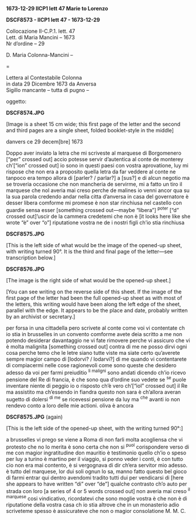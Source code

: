 **1673-12-29 IICP1 lett 47 Marie to Lorenzo**

**DSCF8573 - IICP1 lett 47 - 1673-12-29**

Collocazione II-C.P.1. lett. 47\
Lett. di Maria Mancini – 1673\
Nr d’ordine – 29

D. Maria Colonna-Mancini –

=

Lettera al Contestabile Colonna\
in data	29 Dicembre 1673 da Anversa\
Sigillo mancante – tutta di pugno –

oggetto:

**DSCF8574.JPG**

[Image is a sheet 15 cm wide; this first page of the letter and the second and third pages are a single sheet, folded booklet-style in the middle]

danvers ce 29 decem[bre] 1673

Doppo aver inviato la letra che mi scriveste al marquese di Borgomenero [“per” crossed out] accio potesse servir d’autentica al conte de monterey ch’[“ion” crossed out] io sono in questi paesi con vostra aprovatione, luy mi rispose che non era a proposito quella letra da far veddere al conte ne tanpoco era tempo allora di [parler? / parlar?] a [sus?] e di alcun negotio ma se troveria occasione che non mancheria de servirme, mi a fatto un tiro il marquese che nol averia mai creso perche de malines io venni ancor qua su la sua parola credendo andar nella citta d’anversa in casa del governatore è desser libera comforme mi promese è non star rinchiusa nel castello con guardie sensa esser [something crossed out—maybe “libera”] <sup>poter</sup> [“d” crossed out]’uscir de la cammera credetemi che non è [it looks here like she wrote “è” over “o”] riputatione vostra ne de i nostri figli ch’io stia rinchiusa

**DSCF8575.JPG**

[This is the left side of what would be the image of the opened-up sheet, with writing turned 90°. It is the third and final page of the letter—see transcription below.]

**DSCF8576.JPG**

[The image is the right side of what would be the opened-up sheet.]

[You can see writing on the reverse side of this sheet. If the image of the first page of the letter had been the full opened-up sheet as with most of the letters, this writing would have been along the left edge of the sheet, parallel with the edge. It appears to be the place and date, probably written by an archivist or secretary.]

per forsa in una cittadella pero scrivete al conte come voi vi contentate ch io stia in brusselles in un convento comforme avete deia scritto a me non potendo desiderar davantaggio ne vi fate rimovere perche vi assicuro che vi è molta malignita [something crossed out] contra di me ne posso dirvi ogni cosa perche temo che le letre siano tutte viste ma siate certo qu’averete sempre magior campo di [lodorvi? / lodarvi?] di me quando vi contentarete di compiacermi nelle cose ragionevoli come sono queste che desidero adesso da voi per farmi preiuditio <sup>li maligni</sup> sono andati dicendo ch’io ricevo pensione del Re di francia, è che sono qua d’ordine suo vedete se <sup>se</sup> puole inventare niente di peggio io o risposto ch’è vero ch’[“iol” crossed out] il Re ma assistito ma ch’essendo in fiandra questo non sara è ch’allora averan sugetto di dolersi <sup>di me</sup> se ricevessi pensione da luy ma <sup>che</sup> avanti io non rendevo conto a loro delle mie actioni. oliva è ancora

**DSCF8575.JPG** (again)

[This is the left side of the opened-up sheet, with the writing turned 90°:]

a brusselles vi prego se viene a Roma di non farli molta acogliensa che vi protesto che no lo merita è sono certa che non si <sup>puol</sup> corispondere verso di me con magior ingratitudine don mauritio è testimonio quello ch’io o speso per luy a turino è martino per il viaggio, si ponno veder i conti, è con tutto cio non era mai contento, è si vergognava di dir ch’era servitor mio adesso. è tutto del marquese, lor dui soli ognun lo sa, manno fatto questo bel gioco di farmi entrar qui dentro avendomi tradito tutti dui per vendicarsi di [here she appears to have written “di” over “de”] qualche contrasto ch’o auto per strada con loro [a series of 4 or 5 words crossed out] non averia mai creso <sup>il marquese</sup> cosi vindicativo, ricordatevi che sono moglie vostra è che non è di riputatione della vostra casa ch io stia altrove che in un monasterio adio scriveteme spesso è assicurateve che non o magior consolatione   M. M. C.